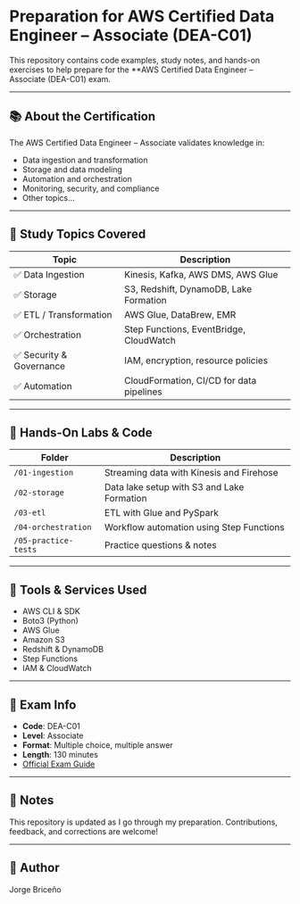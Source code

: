 # Preparation for AWS Certified Data Engineer – Associate (DEA-C01)

This repository contains code examples, study notes, and hands-on exercises to help prepare for the **AWS Certified Data Engineer – Associate (DEA-C01) exam.

---

## 📚 About the Certification

The AWS Certified Data Engineer – Associate validates knowledge in:
- Data ingestion and transformation
- Storage and data modeling
- Automation and orchestration
- Monitoring, security, and compliance
- Other topics...

---

## 🧠 Study Topics Covered

| Topic | Description |
|-------|-------------|
| ✅ Data Ingestion | Kinesis, Kafka, AWS DMS, AWS Glue |
| ✅ Storage | S3, Redshift, DynamoDB, Lake Formation |
| ✅ ETL / Transformation | AWS Glue, DataBrew, EMR |
| ✅ Orchestration | Step Functions, EventBridge, CloudWatch |
| ✅ Security & Governance | IAM, encryption, resource policies |
| ✅ Automation | CloudFormation, CI/CD for data pipelines |

---

## 🧪 Hands-On Labs & Code

| Folder | Description |
|--------|-------------|
| `/01-ingestion` | Streaming data with Kinesis and Firehose |
| `/02-storage` | Data lake setup with S3 and Lake Formation |
| `/03-etl` | ETL with Glue and PySpark |
| `/04-orchestration` | Workflow automation using Step Functions |
| `/05-practice-tests` | Practice questions & notes |

---

## 🔧 Tools & Services Used

- AWS CLI & SDK
- Boto3 (Python)
- AWS Glue
- Amazon S3
- Redshift & DynamoDB
- Step Functions
- IAM & CloudWatch

---

## 📌 Exam Info

- **Code**: DEA-C01
- **Level**: Associate
- **Format**: Multiple choice, multiple answer
- **Length**: 130 minutes
- [Official Exam Guide](https://aws.amazon.com/certification/certified-data-engineer-associate/)

---

## 📝 Notes

This repository is updated as I go through my preparation. Contributions, feedback, and corrections are welcome!

---

## 🧠 Author

Jorge Briceño

